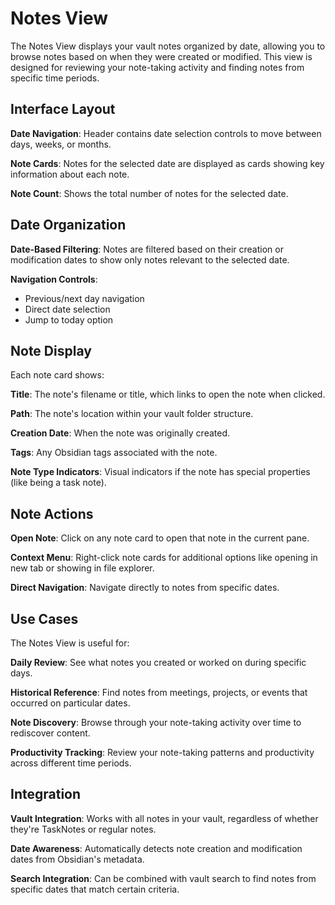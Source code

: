# Notes View

The Notes View displays your vault notes organized by date, allowing you to browse notes based on when they were created or modified. This view is designed for reviewing your note-taking activity and finding notes from specific time periods.

## Interface Layout

**Date Navigation**: Header contains date selection controls to move between days, weeks, or months.

**Note Cards**: Notes for the selected date are displayed as cards showing key information about each note.

**Note Count**: Shows the total number of notes for the selected date.

## Date Organization

**Date-Based Filtering**: Notes are filtered based on their creation or modification dates to show only notes relevant to the selected date.

**Navigation Controls**: 
- Previous/next day navigation
- Direct date selection
- Jump to today option

## Note Display

Each note card shows:

**Title**: The note's filename or title, which links to open the note when clicked.

**Path**: The note's location within your vault folder structure.

**Creation Date**: When the note was originally created.

**Tags**: Any Obsidian tags associated with the note.

**Note Type Indicators**: Visual indicators if the note has special properties (like being a task note).

## Note Actions

**Open Note**: Click on any note card to open that note in the current pane.

**Context Menu**: Right-click note cards for additional options like opening in new tab or showing in file explorer.

**Direct Navigation**: Navigate directly to notes from specific dates.

## Use Cases

The Notes View is useful for:

**Daily Review**: See what notes you created or worked on during specific days.

**Historical Reference**: Find notes from meetings, projects, or events that occurred on particular dates.

**Note Discovery**: Browse through your note-taking activity over time to rediscover content.

**Productivity Tracking**: Review your note-taking patterns and productivity across different time periods.

## Integration

**Vault Integration**: Works with all notes in your vault, regardless of whether they're TaskNotes or regular notes.

**Date Awareness**: Automatically detects note creation and modification dates from Obsidian's metadata.

**Search Integration**: Can be combined with vault search to find notes from specific dates that match certain criteria.